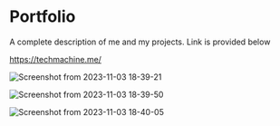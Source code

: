 # Portfolio
A complete description of me and my projects. Link is provided below

https://techmachine.me/

![Screenshot from 2023-11-03 18-39-21](https://github.com/Krupal-create/portfolio/assets/85097081/30f888da-54cc-4489-a97e-99cf92986e0e)

![Screenshot from 2023-11-03 18-39-50](https://github.com/Krupal-create/portfolio/assets/85097081/7db944be-4604-48d3-bdb8-cfd5a0e4c48e)

![Screenshot from 2023-11-03 18-40-05](https://github.com/Krupal-create/portfolio/assets/85097081/66668292-1dbd-43e8-b9ab-aba7867aa407)
